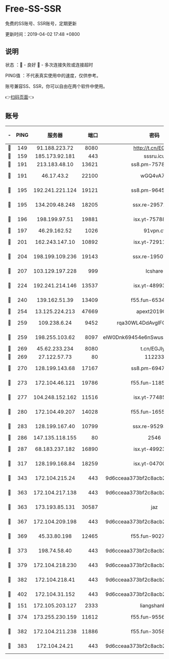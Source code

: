# Free-SS-SSR

免费的SS账号、SSR账号，定期更新

更新时间：2019-04-02 17:48 +0800

## 说明

状态     ：🙂 - 良好 🙁 - 多次连接失败或连接超时

PING值   ：不代表真实使用中的速度，仅供参考。

账号兼容SS、SSR，你可以自由在两个软件中使用。

👉[扫码页面](https://liesauer.github.io/Free-SS-SSR/)👈

## 账号

|-|PING|服务器|端口|密码|加密方式|区域|
|:----:|:----:|:-----:|-----:|:----:|:----:|:----:|
|🙂|149|91.188.223.72|8080|http://t.cn/EGJIyrl|rc4-md5|RU|
|🙂|159|185.173.92.181|443|sssru.icu|rc4-md5|RU|
|🙂|191|213.183.48.10|13621|ss8.pm-75785844|rc4-md5|RU|
|🙂|191|46.17.43.2|22100|wGQ4vA7D|aes-256-gcm|RU|
|🙂|195|192.241.221.124|19121|ss8.pm-96452968|aes-256-cfb|US|
|🙂|195|134.209.48.248|18205|ssx.re-29572798|aes-256-cfb|US|
|🙂|196|198.199.97.51|19881|isx.yt-75788519|aes-256-cfb|US|
|🙂|197|46.29.162.52|1026|91vpn.cf|rc4-md5|RU|
|🙂|201|162.243.147.10|10892|isx.yt-72911637|aes-256-cfb|US|
|🙂|204|198.199.109.236|19143|ssx.re-19507417|aes-256-cfb|US|
|🙂|207|103.129.197.228|999|lcshare|aes-256-cfb|US|
|🙂|224|192.241.214.146|13537|isx.yt-48993541|aes-256-cfb|US|
|🙂|240|139.162.51.39|13409|f55.fun-65348713|aes-256-cfb|SG|
|🙂|254|13.125.224.213|47669|apext2019001|chacha20|KR|
|🙂|259|109.238.6.24|9452|rqa30WL4DdAvgIFG6Fs3znzTa|aes-256-cfb|FR|
|🙂|259|198.255.103.62|8097|eIW0Dnk69454e6nSwuspv9DmS201tQ0D|aes-256-cfb|US|
|🙂|269|45.62.233.234|8080|t.cn/EGJIyrl|rc4-md5|CA|
|🙂|269|27.122.57.73|80|112233|chacha20|HK|
|🙂|270|128.199.143.68|17167|ss8.pm-69475230|aes-256-cfb|SG|
|🙂|273|172.104.46.121|19786|f55.fun-11854129|aes-256-cfb|SG|
|🙂|277|104.248.152.162|11516|isx.yt-77485292|aes-256-cfb|SG|
|🙂|280|172.104.49.207|14028|f55.fun-16558958|aes-256-cfb|SG|
|🙂|283|128.199.167.40|10799|ssx.re-95293945|aes-256-cfb|SG|
|🙂|286|147.135.118.155|80|2546|chacha20|US|
|🙂|287|68.183.237.182|16890|isx.yt-49923766|aes-256-cfb|SG|
|🙂|317|128.199.168.84|18259|isx.yt-04700697|aes-256-cfb|SG|
|🙂|343|172.104.215.24|443|9d6cceaa373bf2c8acb22e60b6a58be6|aes-256-cfb|US|
|🙂|363|172.104.217.138|443|9d6cceaa373bf2c8acb22e60b6a58be6|aes-256-cfb|US|
|🙂|363|173.193.85.131|30587|jaz|aes-256-cfb|US|
|🙂|367|172.104.209.198|443|9d6cceaa373bf2c8acb22e60b6a58be6|aes-256-cfb|US|
|🙂|369|45.33.80.198|12465|f55.fun-90274563|aes-256-cfb|US|
|🙂|373|198.74.58.40|443|9d6cceaa373bf2c8acb22e60b6a58be6|aes-256-cfb|US|
|🙂|379|172.104.218.230|443|9d6cceaa373bf2c8acb22e60b6a58be6|aes-256-cfb|US|
|🙂|382|172.104.218.41|443|9d6cceaa373bf2c8acb22e60b6a58be6|aes-256-cfb|US|
|🙂|402|172.104.31.152|443|9d6cceaa373bf2c8acb22e60b6a58be6|aes-256-cfb|US|
|🙂|151|172.105.203.127|2333|liangshanbo|chacha20|JP|
|🙂|374|173.255.230.159|11612|f55.fun-95562251|aes-256-cfb|US|
|🙂|382|172.104.211.238|11886|f55.fun-30589082|aes-256-cfb|US|
|🙂|383|172.104.24.21|443|9d6cceaa373bf2c8acb22e60b6a58be6|aes-256-cfb|US|
